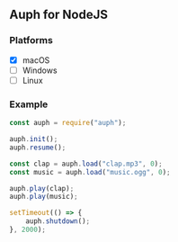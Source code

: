 ## Auph for NodeJS

### Platforms

- [x] macOS
- [ ] Windows
- [ ] Linux

### Example

```javascript
const auph = require("auph");

auph.init();
auph.resume();

const clap = auph.load("clap.mp3", 0);
const music = auph.load("music.ogg", 0);

auph.play(clap);
auph.play(music);

setTimeout(() => {
    auph.shutdown();
}, 2000);
```